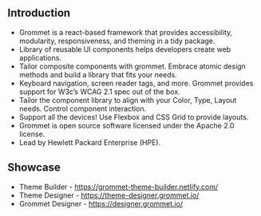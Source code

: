 ## Introduction


* Grommet is a react-based framework that provides accessibility, modularity, responsiveness, and theming in a tidy package.
* Library of reusable UI components helps developers create web applications.
* Tailor composite components with grommet. Embrace atomic design methods and build a library that fits your needs.
* Keyboard navigation, screen reader tags, and more. Grommet provides support for W3c’s WCAG 2.1 spec out of the box.
* Tailor the component library to align with your Color, Type, Layout needs. Control component interaction.
* Support all the devices! Use Flexbox and CSS Grid to provide layouts.
* Grommet is open source software licensed under the Apache 2.0 license.
* Lead by Hewlett Packard Enterprise (HPE).
 


## Showcase

* Theme Builder - https://grommet-theme-builder.netlify.com/
* Theme Designer - https://theme-designer.grommet.io/
* Grommet Designer - https://designer.grommet.io/